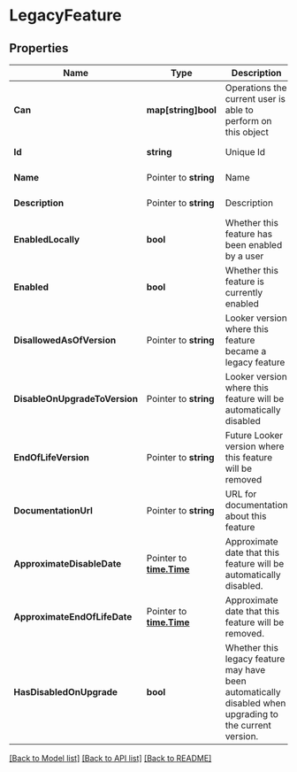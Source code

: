 # LegacyFeature

## Properties

Name | Type | Description | Notes
------------ | ------------- | ------------- | -------------
**Can** | **map[string]bool** | Operations the current user is able to perform on this object | [optional] [readonly] 
**Id** | **string** | Unique Id | [optional] [readonly] 
**Name** | Pointer to **string** | Name | [optional] [readonly] 
**Description** | Pointer to **string** | Description | [optional] [readonly] 
**EnabledLocally** | **bool** | Whether this feature has been enabled by a user | [optional] 
**Enabled** | **bool** | Whether this feature is currently enabled | [optional] [readonly] 
**DisallowedAsOfVersion** | Pointer to **string** | Looker version where this feature became a legacy feature | [optional] [readonly] 
**DisableOnUpgradeToVersion** | Pointer to **string** | Looker version where this feature will be automatically disabled | [optional] [readonly] 
**EndOfLifeVersion** | Pointer to **string** | Future Looker version where this feature will be removed | [optional] [readonly] 
**DocumentationUrl** | Pointer to **string** | URL for documentation about this feature | [optional] [readonly] 
**ApproximateDisableDate** | Pointer to [**time.Time**](time.Time.md) | Approximate date that this feature will be automatically disabled. | [optional] [readonly] 
**ApproximateEndOfLifeDate** | Pointer to [**time.Time**](time.Time.md) | Approximate date that this feature will be removed. | [optional] [readonly] 
**HasDisabledOnUpgrade** | **bool** | Whether this legacy feature may have been automatically disabled when upgrading to the current version. | [optional] [readonly] 

[[Back to Model list]](../README.md#documentation-for-models) [[Back to API list]](../README.md#documentation-for-api-endpoints) [[Back to README]](../README.md)


